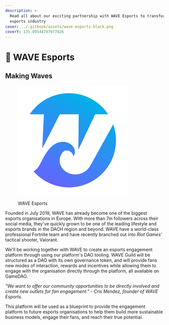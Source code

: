 ```yaml
---
description: >-
  Read all about our exciting partnership with WAVE Esports to transform the
  esports industry
cover: ../.gitbook/assets/wave-esports-black.png
coverY: 135.09544787077826
---
```


# 🌊 WAVE Esports

## Making Waves

<figure><img src="../.gitbook/assets/wave.png" alt=""><figcaption><p>WAVE Esports</p></figcaption></figure>

Founded in July 2019, WAVE has already become one of the biggest esports organisations in Europe. With more than 7m followers across their social media, they've quickly grown to be one of the leading lifestyle and esports brands in the DACH region and beyond. WAVE have a world-class professional Fortnite team and have recently branched out into _Riot Games'_ tactical shooter, Valorant.

We'll be working together with WAVE to create an esports engagement platform through using our platform's DAO tooling. WAVE Guild will be structured as a DAO with its own governance token, and will provide fans new modes of interaction, rewards and incentives while allowing them to engage with the organisation directly through the platform, all available on GameDAO.&#x20;

_"We want to offer our community opportunities to be directly involved and create new outlets for fan engagement." - Cris Mendez, founder of WAVE Esports._

This platform will be used as a blueprint to provide the engagement platform to future esports organisations to help them build more sustainable business models, engage their fans, and reach their true potential.
